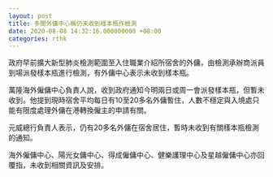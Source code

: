 ```yaml
---
layout: post
title: 多間外傭中心稱仍未收到樣本瓶作檢測
date: 2020-08-08 14:32:16.000000000 +08:00
categories: rthk
---
```


政府早前擴大新型肺炎檢測範圍至入住職業介紹所宿舍的外傭，由檢測承辦商派員到場派發樣本瓶進行檢測，有外傭中心表示未收到樣本瓶。

萬隆海外僱傭中心負責人說，收到政府通知今明兩日或周一會派發樣本瓶，但暫未收到。他提到現時宿舍平均每日有10至20多名外傭暫住，人數不穩定與入境處只能有限度處理外傭在港轉換僱主的申請有關。

元威總行負責人表示，仍有20多名外傭在宿舍居住，暫時未收到有關樣本瓶檢測的通知。

海外僱傭中心、陽光女傭中心、得成僱傭中心、健樂護理中心及星越僱傭中心亦回覆指，未收到相關資訊及安排。
